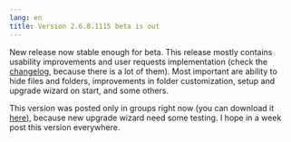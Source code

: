 ```yaml
---
lang: en
title: Version 2.6.8.1115 beta is out
---
```

New release now stable enough for beta. This release mostly contains usability improvements and user requests implementation (check the [changelog](/history.txt), because there is a lot of them). Most important are ability to hide files and folders, improvements in folder customization, setup and upgrade wizard on start, and some others.

This version was posted only in groups right now (you can download it [here](http://groups.google.com/group/nomad-net/browse_thread/thread/135d0f4fb75cd02a)), because new upgrade wizard need some testing. I hope in a week post this version everywhere.
